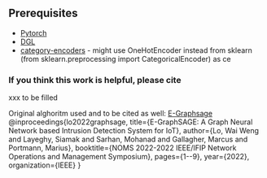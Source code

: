 ## Prerequisites

- [Pytorch](http://pytorch.org/)
- [DGL](https://www.dgl.ai/)
- [category-encoders](https://pypi.org/project/category-encoders/) - might use OneHotEncoder instead from sklearn (from sklearn.preprocessing import CategoricalEncoder) as ce

### If you think this work is helpful, please cite
xxx to be filled

Original alghoritm used and to be cited as well:
[E-Graphsage](https://github.com/waimorris/E-GraphSAGE)
@inproceedings{lo2022graphsage,
  title={E-GraphSAGE: A Graph Neural Network based Intrusion Detection System for IoT},
  author={Lo, Wai Weng and Layeghy, Siamak and Sarhan, Mohanad and Gallagher, Marcus and Portmann, Marius},
  booktitle={NOMS 2022-2022 IEEE/IFIP Network Operations and Management Symposium},
  pages={1--9},
  year={2022},
  organization={IEEE}
}